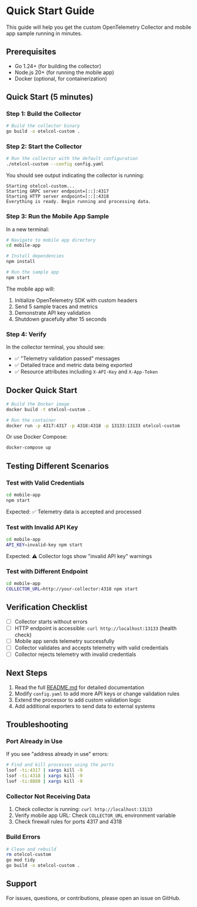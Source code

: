 # Quick Start Guide

This guide will help you get the custom OpenTelemetry Collector and mobile app sample running in minutes.

## Prerequisites

- Go 1.24+ (for building the collector)
- Node.js 20+ (for running the mobile app)
- Docker (optional, for containerization)

## Quick Start (5 minutes)

### Step 1: Build the Collector

```bash
# Build the collector binary
go build -o otelcol-custom .
```

### Step 2: Start the Collector

```bash
# Run the collector with the default configuration
./otelcol-custom --config config.yaml
```

You should see output indicating the collector is running:
```
Starting otelcol-custom...
Starting GRPC server endpoint=[::]:4317
Starting HTTP server endpoint=[::]:4318
Everything is ready. Begin running and processing data.
```

### Step 3: Run the Mobile App Sample

In a new terminal:

```bash
# Navigate to mobile app directory
cd mobile-app

# Install dependencies
npm install

# Run the sample app
npm start
```

The mobile app will:
1. Initialize OpenTelemetry SDK with custom headers
2. Send 5 sample traces and metrics
3. Demonstrate API key validation
4. Shutdown gracefully after 15 seconds

### Step 4: Verify

In the collector terminal, you should see:
- ✅ "Telemetry validation passed" messages
- ✅ Detailed trace and metric data being exported
- ✅ Resource attributes including `X-API-Key` and `X-App-Token`

## Docker Quick Start

```bash
# Build the Docker image
docker build -t otelcol-custom .

# Run the container
docker run -p 4317:4317 -p 4318:4318 -p 13133:13133 otelcol-custom
```

Or use Docker Compose:

```bash
docker-compose up
```

## Testing Different Scenarios

### Test with Valid Credentials

```bash
cd mobile-app
npm start
```

Expected: ✅ Telemetry data is accepted and processed

### Test with Invalid API Key

```bash
cd mobile-app
API_KEY=invalid-key npm start
```

Expected: ⚠️ Collector logs show "invalid API key" warnings

### Test with Different Endpoint

```bash
cd mobile-app
COLLECTOR_URL=http://your-collector:4318 npm start
```

## Verification Checklist

- [ ] Collector starts without errors
- [ ] HTTP endpoint is accessible: `curl http://localhost:13133` (health check)
- [ ] Mobile app sends telemetry successfully
- [ ] Collector validates and accepts telemetry with valid credentials
- [ ] Collector rejects telemetry with invalid credentials

## Next Steps

1. Read the full [README.md](README.md) for detailed documentation
2. Modify `config.yaml` to add more API keys or change validation rules
3. Extend the processor to add custom validation logic
4. Add additional exporters to send data to external systems

## Troubleshooting

### Port Already in Use

If you see "address already in use" errors:

```bash
# Find and kill processes using the ports
lsof -ti:4317 | xargs kill -9
lsof -ti:4318 | xargs kill -9
lsof -ti:8888 | xargs kill -9
```

### Collector Not Receiving Data

1. Check collector is running: `curl http://localhost:13133`
2. Verify mobile app URL: Check `COLLECTOR_URL` environment variable
3. Check firewall rules for ports 4317 and 4318

### Build Errors

```bash
# Clean and rebuild
rm otelcol-custom
go mod tidy
go build -o otelcol-custom .
```

## Support

For issues, questions, or contributions, please open an issue on GitHub.
